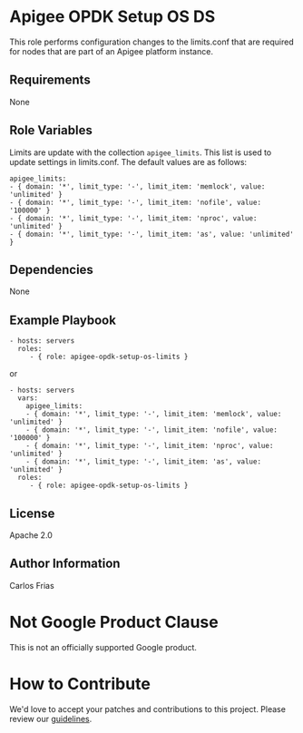 Apigee OPDK Setup OS DS
=========

This role performs configuration changes to the limits.conf that are required for nodes that are part of an Apigee
platform instance. 

Requirements
------------

None

Role Variables
--------------

Limits are update with the collection `apigee_limits`. This list is used to update settings in limits.conf. The default 
values are as follows: 

    apigee_limits:
    - { domain: '*', limit_type: '-', limit_item: 'memlock', value: 'unlimited' }
    - { domain: '*', limit_type: '-', limit_item: 'nofile', value: '100000' }
    - { domain: '*', limit_type: '-', limit_item: 'nproc', value: 'unlimited' }
    - { domain: '*', limit_type: '-', limit_item: 'as', value: 'unlimited' }

Dependencies
------------

None

Example Playbook
----------------

    - hosts: servers
      roles:
         - { role: apigee-opdk-setup-os-limits }
         
or         

    - hosts: servers
      vars:
        apigee_limits:
        - { domain: '*', limit_type: '-', limit_item: 'memlock', value: 'unlimited' }
        - { domain: '*', limit_type: '-', limit_item: 'nofile', value: '100000' }
        - { domain: '*', limit_type: '-', limit_item: 'nproc', value: 'unlimited' }
        - { domain: '*', limit_type: '-', limit_item: 'as', value: 'unlimited' }
      roles:
         - { role: apigee-opdk-setup-os-limits }

License
-------

Apache 2.0

Author Information
------------------

Carlos Frias

<!-- BEGIN Google Required Disclaimer -->

# Not Google Product Clause

This is not an officially supported Google product.
<!-- END Google Required Disclaimer -->
<!-- BEGIN Google How To Contribute -->
# How to Contribute

We'd love to accept your patches and contributions to this project. Please review our [guidelines](CONTRIBUTION.md).
<!-- END Google How To Contribute -->
